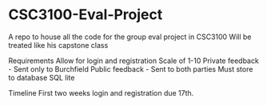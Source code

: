 # CSC3100-Eval-Project
A repo to house all the code for the group eval project in CSC3100
Will be treated like his capstone class

Requirements
Allow for login and registration
Scale of 1-10
Private feedback - Sent only to Burchfield
Public feedback - Sent to both parties
Must store to database
SQL lite

Timeline
First two weeks login and registration due 17th.
